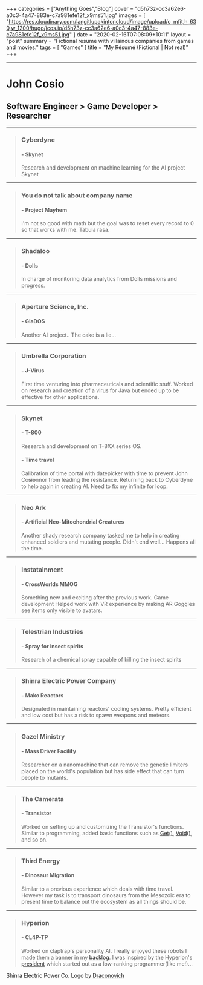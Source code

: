 +++
categories = ["Anything Goes","Blog"]
cover = "d5h73z-cc3a62e6-a0c3-4a47-883e-c7a981efe12f_x9ms51.jpg"
images = [
  "https://res.cloudinary.com/langitlupakintoncloud/image/upload/c_mfit,h_630,w_1200/hugo/jcos.io/d5h73z-cc3a62e6-a0c3-4a47-883e-c7a981efe12f_x9ms51.jpg"
]
date = "2020-02-16T07:08:09+10:11"
layout = "post"
summary = "Fictional resume with villainous companies from games and movies."
tags = [
  "Games"
]
title = "My Résumé (Fictional | Not real)"
+++

---

# John Cosio
## Software Engineer > Game Developer > Researcher

---
> ### Cyberdyne 
> #### - Skynet
> Research and development on machine learning for the AI project Skynet

---
> ### You do not talk about company name
> #### - Project Mayhem
> I'm not so good with math but the goal was to reset every record to 0 so that works with me. Tabula rasa.

---
> ### Shadaloo
> #### - Dolls
> In charge of monitoring data analytics from Dolls missions and progress.

---
> ### Aperture Science, Inc.
> #### - GlaDOS
> Another AI project.. The cake is a lie...

---
> ### Umbrella Corporation
> #### - J-Virus
> First time venturing into pharmaceuticals and scientific stuff.
> Worked on research and creation of a virus for Java but ended up to be effective for other applications.

---
> ### Skynet
> #### - T-800
> Research and development on T-8XX series OS.
> #### - Time travel
> Calibration of time portal with datepicker with time to prevent John Co~~sio~~nnor from leading the resistance.
> Returning back to Cyberdyne to help again in creating AI.
> Need to fix my infinite for loop.

---
> ### Neo Ark
> #### - Artificial Neo-Mitochondrial Creatures
> Another shady research company tasked me to help in creating enhanced soldiers and mutating people.
> Didn't end well... Happens all the time.

---
> ### Instatainment
> #### - CrossWorlds MMOG
> Something new and exciting after the previous work. Game development
> Helped work with VR experience by making AR Goggles see items only visible to avatars.

---
> ### Telestrian Industries
> #### - Spray for insect spirits
> Research of a chemical spray capable of killing the insect spirits

---
> ### Shinra Electric Power Company
> #### - Mako Reactors
> Designated in maintaining reactors' cooling systems.
> Pretty efficient and low cost but has a risk to spawn weapons and meteors.

---
> ### Gazel Ministry
> #### - Mass Driver Facility
> Researcher on a nanomachine that can remove the genetic limiters placed on the world's population but has side effect that can turn people to mutants.

---
> ### The Camerata
> #### - Transistor
> Worked on setting up and customizing the Transistor's functions.
> Similar to programming, added basic functions such as [Get()](https://transistor.fandom.com/wiki/Get()), [Void()](https://transistor.fandom.com/wiki/Void()), and so on.

---
> ### Third Energy
> #### - Dinosaur Migration
> Similar to a previous experience which deals with time travel.
> However my task is to transport dinosaurs from the Mesozoic era to present time to balance out the ecosystem as all things should be.

---
> ### Hyperion
> #### - CL4P-TP
> Worked on claptrap's personality AI. I really enjoyed these robots I made them a banner in my [backlog](https://backloggery.com/sudoist).
> I was inspired by the Hyperion's [president](https://en.wikipedia.org/wiki/Handsome_Jack) which started out as a low-ranking programmer(like me!)...

Shinra Electric Power Co. Logo by [Draconovich](https://www.deviantart.com/draconovich/art/Shinra-Electric-Power-Co-Logo-9200447)
